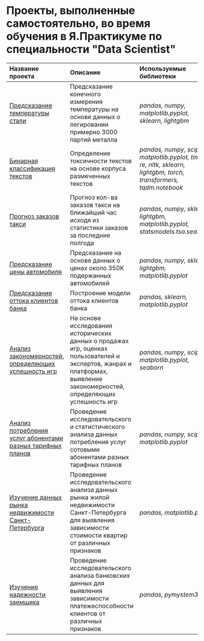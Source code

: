 # Проекты, выполненные самостоятельно, во время обучения в Я.Практикуме по специальности "Data Scientist"
| Название проекта | Описание | Используемые библиотеки | 
| :---------------------- | :---------------------- | :---------------------- |
| [Предсказание температуры стали](steel%20temperature%20predict) | Предсказание конечного измерения температуры на основе данных о легировании примерно 3000 партий металла| *pandas, numpy, matplotlib.pyplot, sklearn, lightgbm* |
| [Бинарная классификация текстов](text%20binary%20classification) | Определение токсичности текстов на основе корпуса размеченных текстов| *pandas, numpy, scipy, matplotlib.pyplot, time, re, nltk, sklearn, lightgbm, torch, transformers, tqdm.notebook* |
| [Прогноз заказов такси](forecasting%20taxi%20orders) | Прогноз кол-ва заказов такси на ближайший час исходя из статистики заказов за последние полгода| *pandas, numpy, sklearn, lightgbm, matplotlib.pyplot, statsmodels.tsa.seasonal* |
| [Предсказание цены автомобиля](car%20price%20prediction) | Предсказание на основе данных о ценах около 350К подержанных автомобилей | *pandas, numpy, sklearn, lightgbm, matplotlib.pyplot* |
| [Предсказание оттока клиентов банка](bank%20customers%20churn_rate) | Построение модели оттока клиентов банка | *pandas, sklearn, matplotlib.pyplot* |
| [Анализ закономерностей, определяющих успешность игр](mobile%20game%20sales%20data%20research)| На основе исследования исторических данных о продажах игр, оценках пользователей и экспертов, жанрах и платформах, выявление закономерностей, определяющих успешность игр | *pandas, numpy, scipy, matplotlib.pyplot, seaborn* |
| [Анализ потребления услуг абонентами разных тарифных планов](telecom%20tariff%20data%20research)| Проведение исследовательского и статистического анализа данных потребления услуг сотовыми абонентами разных тарифных планов| *pandas, numpy, scipy, matplotlib.pyplot* |
| [Изучение данных рынка недвижимости Санкт-Петербурга](real%20estate%20data%20analysis) | Проведение исследовательского анализа данных рынка жилой недвижимости Санкт-Петербурга для выявления зависимости стоимости квартир от различных признаков | *pandas, matplotlib.pyplot* |
| [Изучение надежности заемщика](bank%20data%20analysis) | Проведение исследовательского анализа банковских данных для выявления зависимости платежеспособности клиентов от различных признаков | *pandas, pymystem3* |
